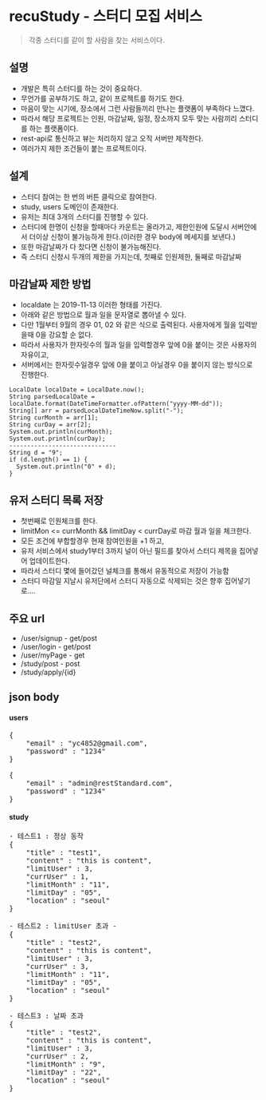 # recuStudy - 스터디 모집 서비스
> 각종 스터디를 같이 할 사람을 찾는 서비스이다.

## 설명
* 개발은 특히 스터디를 하는 것이 중요하다.
* 무언가를 공부하기도 하고, 같이 프로젝트를 하기도 한다.
* 마음이 맞는 시기에, 장소에서 그런 사람들끼리 만나는 플랫폼이 부족하다 느꼈다.
* 따라서 해당 프로젝트는 인원, 마감날짜, 일정, 장소까지 모두 맞는 사람끼리 스터디를 하는 플랫폼이다.
* rest-api로 통신하고 뷰는 처리하지 않고 오직 서버만 제작한다.
* 여러가지 제한 조건들이 붙는 프로젝트이다.

## 설계
* 스터디 참여는 한 번의 버튼 클릭으로 참여한다.
* study, users 도메인이 존재한다.
* 유저는 최대 3개의 스터디를 진행할 수 있다.
* 스터디에 한명이 신청을 할때마다 카운트는 올라가고, 
  제한인원에 도달시 서버안에서 더이상 신청이 불가능하게 한다.(이러한 경우 body에 메세지를 보낸다.)
* 또한 마감날짜가 다 찼다면 신청이 불가능해진다.
* 즉 스터디 신청시 두개의 제한을 가지는데, 첫째로 인원제한, 둘째로 마감날짜

## 마감날짜 제한 방법
* localdate 는 2019-11-13 이러한 형태를 가진다.
* 아래와 같은 방법으로 월과 일을 문자열로 뽑아낼 수 있다.
* 다만 1월부터 9월의 경우 01, 02 와 같은 식으로 출력된다. 사용자에게 월을 입력받을때 0을 강요할 순 없다.
* 따라서 사용자가 한자릿수의 월과 일을 입력할경우 앞에 0을 붙이는 것은 사용자의 자유이고,
* 서버에서는 한자릿수일경우 앞에 0을 붙이고 아닐경우 0을 붙이지 않는 방식으로 진행한다.
```
LocalDate localDate = LocalDate.now();
String parsedLocalDate = localDate.format(DateTimeFormatter.ofPattern("yyyy-MM-dd"));
String[] arr = parsedLocalDateTimeNow.split("-");
String curMonth = arr[1];
String curDay = arr[2];
System.out.println(curMonth);
System.out.println(curDay);
------------------------------
String d = "9";
if (d.length() == 1) {
  System.out.println("0" + d);
}
```

## 유저 스터디 목록 저장
* 첫번째로 인원체크를 한다.
* limitMon <= currMonth && limitDay < currDay로 마감 월과 일을 체크한다.
* 모든 조건에 부합할경우 현재 참여인원을 +1 하고,
* 유저 서비스에서 study1부터 3까지 널이 아닌 필드를 찾아서 스터디 제목을 집어넣어 업데이트한다.
* 따라서 스터디 몇에 들어갔던 널체크를 통해서 유동적으로 저장이 가능함
* 스터디 마감일 지날시 유저단에서 스터디 자동으로 삭제되는 것은 향후 집어넣기로....

## 주요 url
* /user/signup - get/post
* /user/login - get/post
* /user/myPage - get
* /study/post - post
* /study/apply/{id}

## json body
#### users
<pre>
{
    "email" : "yc4852@gmail.com",
    "password" : "1234"
}

{
    "email" : "admin@restStandard.com",
    "password" : "1234"
}
</pre>

#### study
<pre>
- 테스트1 : 정상 동작
{
    "title" : "test1",
    "content" : "this is content",
    "limitUser" : 3,
    "currUser" : 1,
    "limitMonth" : "11",
    "limitDay" : "05",
    "location" : "seoul"
}

- 테스트2 : limitUser 초과 -
{
    "title" : "test2",
    "content" : "this is content",
    "limitUser" : 3,
    "currUser" : 3,
    "limitMonth" : "11",
    "limitDay" : "05",
    "location" : "seoul"
}

- 테스트3 : 날짜 초과
{
    "title" : "test2",
    "content" : "this is content",
    "limitUser" : 3,
    "currUser" : 2,
    "limitMonth" : "9",
    "limitDay" : "22",
    "location" : "seoul"
}
</pre>